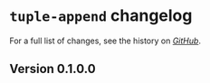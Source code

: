 # `tuple-append` changelog

For a full list of changes, see the history on [*GitHub*](https://github.com/hapytex/tuple-append).

## Version 0.1.0.0


